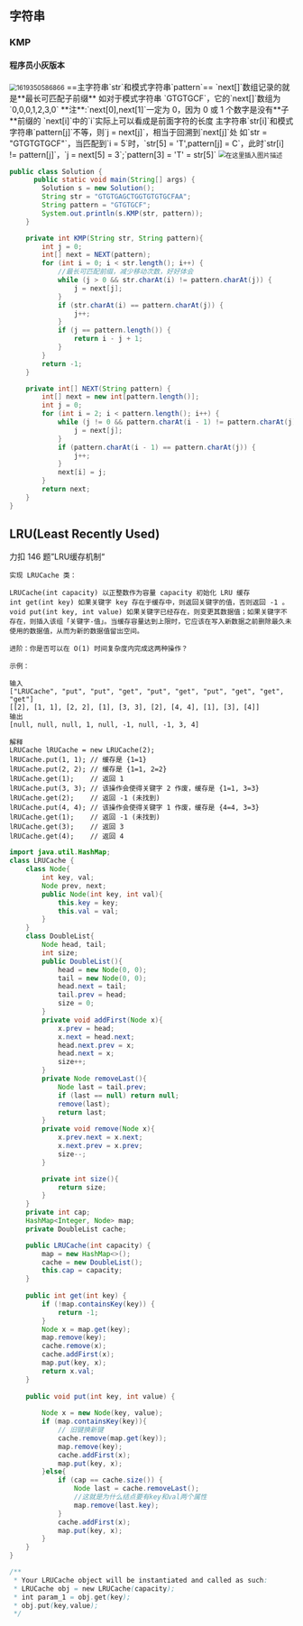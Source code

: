 ## 字符串
### KMP
####  程序员小灰版本

<img src="C:\Users\32332\AppData\Roaming\Typora\typora-user-images\1619350586866.png" alt="1619350586866" style="zoom:80%;" />
==主字符串`str`和模式字符串`pattern`==
`next[]`数组记录的就是**最长可匹配子前缀**
如对于模式字符串 `GTGTGCF`，它的`next[]`数组为`0,0,0,1,2,3,0`
**注**:`next[0],next[1]`一定为 0，因为 0 或 1 个数字是没有**子**前缀的
`next[i]`中的`i`实际上可以看成是前面字符的长度
主字符串`str[i]`和模式字符串`pattern[j]`不等，则`j = next[j]`，相当于回溯到`next[j]`处
如`str = "GTGTGTGCF"`，当匹配到`i = 5`时，`str[5] = 'T',pattern[j] = C`，此时`str[i] != pattern[j]`，`j = next[5] = 3`;`pattern[3] = 'T' = str[5]`
<img src="https://img-blog.csdnimg.cn/20210425192528821.png?x-oss-process=image/watermark,type_ZmFuZ3poZW5naGVpdGk,shadow_10,text_aHR0cHM6Ly9ibG9nLmNzZG4ubmV0L21pcmFjbGVvbg==,size_16,color_FFFFFF,t_70" alt="在这里插入图片描述" style="zoom:80%;" />   

```java
public class Solution {
      public static void main(String[] args) {
        Solution s = new Solution();
        String str = "GTGTGAGCTGGTGTGTGCFAA";
        String pattern = "GTGTGCF";
        System.out.println(s.KMP(str, pattern));
    }

    private int KMP(String str, String pattern){
        int j = 0;
        int[] next = NEXT(pattern);
        for (int i = 0; i < str.length(); i++) {
            //最长可匹配前缀，减少移动次数，好好体会
            while (j > 0 && str.charAt(i) != pattern.charAt(j)) {
                j = next[j];
            }
            if (str.charAt(i) == pattern.charAt(j)) {
                j++;
            }
            if (j == pattern.length()) {
                return i - j + 1;
            }
        }
        return -1;
    }

    private int[] NEXT(String pattern) {
        int[] next = new int[pattern.length()];
        int j = 0;
        for (int i = 2; i < pattern.length(); i++) {
            while (j != 0 && pattern.charAt(i - 1) != pattern.charAt(j)) {
                j = next[j];
            }
            if (pattern.charAt(i - 1) == pattern.charAt(j)) {
                j++;
            }
            next[i] = j;
        }
        return next;
    }
}
```
## LRU(Least Recently Used)
力扣 146 题”LRU缓存机制“

```
实现 LRUCache 类：

LRUCache(int capacity) 以正整数作为容量 capacity 初始化 LRU 缓存
int get(int key) 如果关键字 key 存在于缓存中，则返回关键字的值，否则返回 -1 。
void put(int key, int value) 如果关键字已经存在，则变更其数据值；如果关键字不存在，则插入该组「关键字-值」。当缓存容量达到上限时，它应该在写入新数据之前删除最久未使用的数据值，从而为新的数据值留出空间。
 
进阶：你是否可以在 O(1) 时间复杂度内完成这两种操作？

示例：

输入
["LRUCache", "put", "put", "get", "put", "get", "put", "get", "get", "get"]
[[2], [1, 1], [2, 2], [1], [3, 3], [2], [4, 4], [1], [3], [4]]
输出
[null, null, null, 1, null, -1, null, -1, 3, 4]

解释
LRUCache lRUCache = new LRUCache(2);
lRUCache.put(1, 1); // 缓存是 {1=1}
lRUCache.put(2, 2); // 缓存是 {1=1, 2=2}
lRUCache.get(1);    // 返回 1
lRUCache.put(3, 3); // 该操作会使得关键字 2 作废，缓存是 {1=1, 3=3}
lRUCache.get(2);    // 返回 -1 (未找到)
lRUCache.put(4, 4); // 该操作会使得关键字 1 作废，缓存是 {4=4, 3=3}
lRUCache.get(1);    // 返回 -1 (未找到)
lRUCache.get(3);    // 返回 3
lRUCache.get(4);    // 返回 4
```
```java
import java.util.HashMap;
class LRUCache {
    class Node{
        int key, val;
        Node prev, next;
        public Node(int key, int val){
            this.key = key;
            this.val = val;
        }
    }
    class DoubleList{
        Node head, tail;
        int size;
        public DoubleList(){
            head = new Node(0, 0);
            tail = new Node(0, 0);
            head.next = tail;
            tail.prev = head;
            size = 0;
        }
        private void addFirst(Node x){
            x.prev = head;
            x.next = head.next;
            head.next.prev = x;
            head.next = x;
            size++;
        }
        private Node removeLast(){
            Node last = tail.prev;
            if (last == null) return null;
            remove(last);
            return last;
        }
        private void remove(Node x){
            x.prev.next = x.next;
            x.next.prev = x.prev;
            size--;
        }

        private int size(){
            return size;
        }
    }
    private int cap;
    HashMap<Integer, Node> map;
    private DoubleList cache;

    public LRUCache(int capacity) {
        map = new HashMap<>();
        cache = new DoubleList();
        this.cap = capacity;
    }
    
    public int get(int key) {
        if (!map.containsKey(key)) {
            return -1;
        }
        Node x = map.get(key);
        map.remove(key);
        cache.remove(x);
        cache.addFirst(x);
        map.put(key, x);
        return x.val;
    }
    
    public void put(int key, int value) {
        
        Node x = new Node(key, value);
        if (map.containsKey(key)){
            // 旧键换新键
            cache.remove(map.get(key));
            map.remove(key);
            cache.addFirst(x);
            map.put(key, x);
        }else{
            if (cap == cache.size()) {
                Node last = cache.removeLast();
                //这就是为什么结点要有key和val两个属性
                map.remove(last.key);
            }
            cache.addFirst(x);
            map.put(key, x);
        }
    }
}

/**
 * Your LRUCache object will be instantiated and called as such:
 * LRUCache obj = new LRUCache(capacity);
 * int param_1 = obj.get(key);
 * obj.put(key,value);
 */
```
